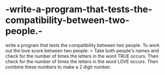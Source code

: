 # -write-a-program-that-tests-the-compatibility-between-two-people.-
 write a program that tests the compatibility between two people.    To work out the love score between two people:  > Take both people's names and check for the number of times the letters in the word TRUE occurs. Then check for the number of times the letters in the word LOVE occurs. Then combine these numbers to make a 2 digit number. 
